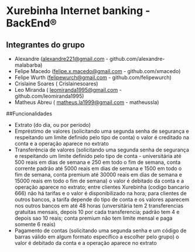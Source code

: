 # Xurebinha Internet banking - BackEnd®

## Integrantes do grupo

- Alexandre (alexandre221@gmail.com - github.com/alexandre-malabarba)
- Felipe Macedo (felipe.x.macedo@gmail.com - github.com/xmacedo)
- Felipe Wurth (felipewurch@gmail.com - github.com/felipewurch)
- Crislaine Soares ( Crislainesoares)
- Leo Miranda ( leomiranda1995@gmail.com - github.com/leomiranda1995)
- Matheus Abreu ( matheus.la1999@gmail.com - matheussla)

##Funcionalidades
- Extrato (do dia, ou por período)
- Empréstimo de valores (solicitando uma segunda senha de segurança e respeitando um limite definido pelo tipo de conta) o valor é creditado na conta e a operação aparece no extrato
- Transferência de valores (solicitando uma segunda senha de segurança e respeitando um limite definido pelo tipo de conta - universitária até 500 reais em dias de semana e 250 em todo o fim de semana, conta corrente padrão até 5000 reais em dias de semana e 1500 em todo o fim de semana, conta premium até 30000 reais em dias de semana e 15000 reais em todo o fim de semana) o valor é debitado da conta e a operação aparece no extrato; entre clientes Xurebinha (codigo bancario 666) não há tarifas e o valor é disponibilizado na hora; para clientes de outros bancos, a tarifa depende do tipo de conta e os valores aparecem nos outros bancos em até 48 horas (unversitária tem 2 transferencias gratuitas mensais, depois 10 por cada transferencia; padrão tem 4 e depois sao 10 reais; conta premium não tem limite mensal e paga somente 6 reais)
- Pagamento de contas (solicitando uma segunda senha e um código de barras válido em algum formato específico a escolher pelo grupo) o valor é debitado da conta e a operação aparece no extrato
